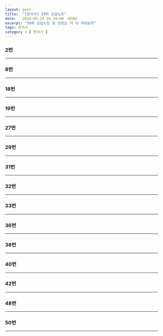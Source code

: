 ```yaml
---
layout: post
title:  "[한국사] 59회 오답노트"
date:   2024-05-14 16:20:00 -0500
excerpt: "59회 오답노트 및 모르는 거 다 적어보자"
tags: 한국사
category : [ 한국사 ]
---
```



### 2번



---

### 8번



---

### 18번



---

### 19번




---

### 27번



---

### 29번



---

### 31번



---

### 32번





---

### 33번




---

### 36번



---

### 38번



---

### 40번



---

### 42번



---


### 48번



---


### 50번



---